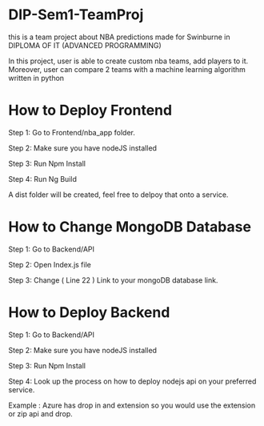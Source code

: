 # DIP-Sem1-TeamProj
this is a team project about NBA predictions made for Swinburne in DIPLOMA OF IT (ADVANCED PROGRAMMING)

In this project, user is able to create custom nba teams, add players to it. 
Moreover, user can compare 2 teams with a machine learning algorithm written in python

# How to Deploy Frontend

Step 1: Go to Frontend/nba_app folder.

Step 2: Make sure you have nodeJS installed

Step 3: Run Npm Install

Step 4: Run Ng Build

A dist folder will be created, feel free to delpoy that onto a service.


# How to Change MongoDB Database
Step 1: Go to Backend/API

Step 2: Open Index.js file

Step 3: Change ( Line 22 ) Link to your mongoDB database link.


# How to Deploy Backend
Step 1: Go to Backend/API

Step 2: Make sure you have nodeJS installed

Step 3: Run Npm Install

Step 4: Look up the process on how to deploy nodejs api on your preferred service.

Example : Azure has drop in and extension so you would use the extension or zip api and drop.

